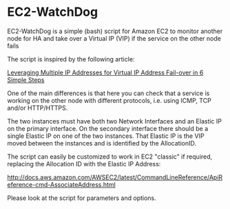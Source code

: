 EC2-WatchDog
============

EC2-WatchDog is a simple (bash) script for Amazon EC2 to monitor another node for HA and take over a Virtual IP (VIP) if the service on the other node fails

The script is inspired by the following article:

[Leveraging Multiple IP Addresses for Virtual IP Address Fail-over in 6 Simple Steps](http://aws.amazon.com/articles/2127188135977316)

One of the main differences is that here you can check that a service is working on the other node with different protocols, i.e. using ICMP, TCP and/or HTTP/HTTPS.

The two instances must have both two Network Interfaces and an Elastic IP on the primary interface.
On the secondary interface there should be a single Elastic IP on one of the two instances.
That Elastic IP is the VIP moved between the instances and is identified by the AllocationID.

The script can easily be customized to work in EC2 "classic" if required, replacing the Allocation ID with the Elastic IP Address:

http://docs.aws.amazon.com/AWSEC2/latest/CommandLineReference/ApiReference-cmd-AssociateAddress.html

Please look at the script for parameters and options.
